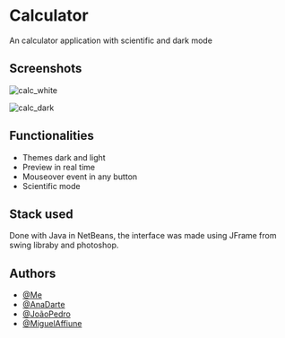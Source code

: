 # Calculator

An calculator application with scientific and dark mode 

## Screenshots

![calc_white](https://user-images.githubusercontent.com/88295209/200696462-bf2b86bd-95e9-4863-85dd-ef75307b671d.png)

![calc_dark](https://user-images.githubusercontent.com/88295209/200696503-03d508e3-385a-48cd-b662-f1433ecce942.png)

## Functionalities

- Themes dark and light             
- Preview in real time
- Mouseover event in any button
- Scientific mode

## Stack used

Done with Java in NetBeans, the interface was made using JFrame from swing libraby and photoshop.

## Authors

- [@Me](https://github.com/User-JoaoP)
- [@AnaDarte](https://github.com/anaduart)
- [@JoãoPedro](https://github.com/JPedroo)
- [@MiguelAffiune](https://github.com/AffiuneM)
